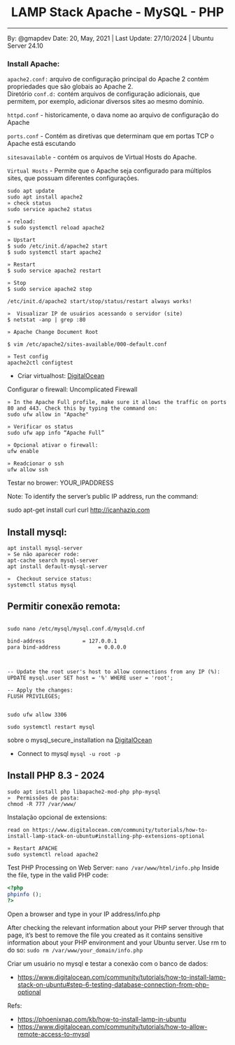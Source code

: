 <h1 align=center>LAMP Stack Apache - MySQL - PHP</h1>

<hr>

By: @gmapdev  Date: 20, May, 2021 | Last Update: 27/10/2024  |  Ubuntu Server 24.10


### Install Apache:

`apache2.conf:` arquivo de configuração principal do Apache 2 contém propriedades que são globais ao Apache 2.  
Diretório `conf.d:` contém arquivos de configuração adicionais, que permitem, por exemplo, adicionar diversos sites ao mesmo domínio.

`httpd.conf` -  historicamente, o dava nome ao arquivo de configuração do Apache

`ports.conf` - Contém as diretivas que determinam que em portas TCP o Apache está escutando

`sitesavailable` - contém os arquivos de Virtual Hosts do Apache.

`Virtual Hosts` - Permite que o Apache seja configurado para múltiplos sites, que possuam diferentes configurações.


```shell
sudo apt update
sudo apt install apache2
» check status
sudo service apache2 status
```

```shell
» reload:
$ sudo systemctl reload apache2

» Upstart
$ sudo /etc/init.d/apache2 start
$ sudo systemctl start apache2

» Restart
$ sudo service apache2 restart

» Stop
$ sudo service apache2 stop

/etc/init.d/apache2 start/stop/status/restart always works!

»  Visualizar IP de usuários acessando o servidor (site)
$ netstat -anp | grep :80

» Apache Change Document Root

$ vim /etc/apache2/sites-available/000-default.conf

» Test config
apache2ctl configtest
```

- Criar virtualhost: [DigitalOcean](https://www.digitalocean.com/community/tutorials/how-to-install-lamp-stack-on-ubuntu#step-4-creating-a-virtual-host-for-your-website)


Configurar o firewall: Uncomplicated Firewall

```shell
» In the Apache Full profile, make sure it allows the traffic on ports 80 and 443. Check this by typing the command on:
sudo ufw allow in "Apache"
 
» Verificar os status
sudo ufw app info “Apache Full”

» Opcional ativar o firewall:
ufw enable

» Readcionar o ssh
ufw allow ssh
```

Testar no brower: YOUR_IPADDRESS


Note: To identify the server’s public IP address, run the command:

sudo apt-get install curl
curl http://icanhazip.com


## Install mysql:

```shell
apt install mysql-server
» Se não aparecer rode:  
apt-cache search mysql-server
apt install default-mysql-server

»  Checkout service status: 
systemctl status mysql
```

## Permitir conexão remota:

```shell

sudo nano /etc/mysql/mysql.conf.d/mysqld.cnf

bind-address            = 127.0.0.1
para bind-address            = 0.0.0.0



-- Update the root user's host to allow connections from any IP (%):
UPDATE mysql.user SET host = '%' WHERE user = 'root';

-- Apply the changes:
FLUSH PRIVILEGES;


sudo ufw allow 3306

sudo systemctl restart mysql
```

sobre o mysql_secure_installation na  [DigitalOcean](https://www.digitalocean.com/community/tutorials/how-to-install-lamp-stack-on-ubuntu#step-2-installing-mysql)

- Connect to mysql
`mysql -u root -p` 

## Install PHP 8.3 - 2024

```shell
sudo apt install php libapache2-mod-php php-mysql
»  Permissões de pasta:
chmod -R 777 /var/www/
```

Instalação opcional de extensions:

```shell
read on https://www.digitalocean.com/community/tutorials/how-to-install-lamp-stack-on-ubuntu#installing-php-extensions-optional

» Restart APACHE
sudo systemctl reload apache2
```

Test PHP Processing on Web Server: `nano /var/www/html/info.php`
Inside the file, type in the valid PHP code:

```php
<?php
phpinfo ();
?>
```

Open a browser and type in your IP address/info.php


After checking the relevant information about your PHP server through that page, it’s best to remove the file you created as it contains sensitive information about your PHP environment and your Ubuntu server. Use rm to do so:
`sudo rm /var/www/your_domain/info.php`


Criar um usuário no mysql e testar a conexão com o banco de dados: 
 - https://www.digitalocean.com/community/tutorials/how-to-install-lamp-stack-on-ubuntu#step-6-testing-database-connection-from-php-optional



Refs: 
- https://phoenixnap.com/kb/how-to-install-lamp-in-ubuntu
- https://www.digitalocean.com/community/tutorials/how-to-allow-remote-access-to-mysql


